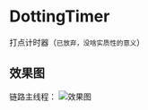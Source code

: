 # DottingTimer
打点计时器（`已放弃，没啥实质性的意义`）

## 效果图
链路主线程：
![效果图](https://raw.githubusercontent.com/exceting/DottingTimer/master/client/src/main/resources/static/test/images/index_01.png)

